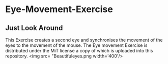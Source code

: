 # Eye-Movement-Exercise
## Just Look Around
This Exercise creates a second eye and synchronises the movement of the eyes to the movement of the mouse. 
The Eye movement Exercise is distributed under the MiT license a copy of which is uploaded into this repository.
<img src= "Beautifuleyes.png width='400'/>
